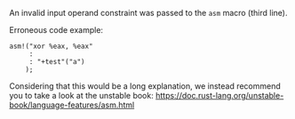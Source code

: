 An invalid input operand constraint was passed to the `asm` macro (third line).

Erroneous code example:

```compile_fail,E0663
asm!("xor %eax, %eax"
     :
     : "+test"("a")
    );
```

Considering that this would be a long explanation, we instead recommend you to
take a look at the unstable book:
https://doc.rust-lang.org/unstable-book/language-features/asm.html
